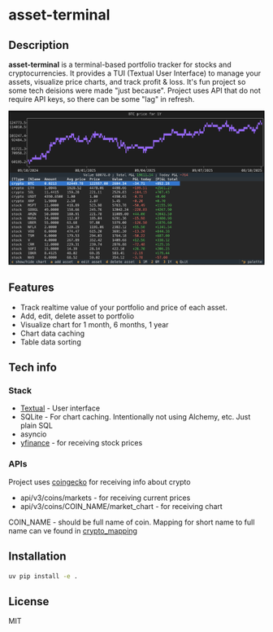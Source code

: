 # asset-terminal
## Description
**asset-terminal** is a terminal-based portfolio tracker for stocks and cryptocurrencies. It provides a TUI (Textual User Interface) to manage your assets, visualize price charts, and track profit & loss.
It's fun project so some tech deisions were made "just because".
Project uses API that do not require API keys, so there can be some "lag" in refresh.

![Main screen](screenshots/main_screen.png)

## Features
- Track realtime value of your portfolio and price of each asset.
- Add, edit, delete asset to portfolio
- Visualize chart for 1 month, 6 months, 1 year
- Chart data caching
- Table data sorting


## Tech info
### Stack
- [Textual](https://github.com/Textualize/textual) - User interface
- SQLite - For chart caching. Intentionally not using Alchemy, etc. Just plain SQL
- asyncio
- [yfinance](https://github.com/ranaroussi/yfinance) - for receiving stock prices

### APIs
Project uses [coingecko](https://api.coingecko.com) for receiving info about crypto
- api/v3/coins/markets - for receiving current prices
- api/v3/coins/COIN_NAME/market_chart - for receiving chart

COIN_NAME - should be full name of coin. Mapping for short name to full name can ve found in [crypto_mapping](crypto_mapping.json)

## Installation
```sh
uv pip install -e .
```

## License

MIT